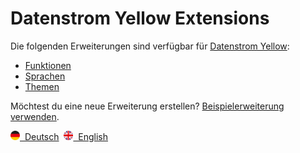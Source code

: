 # Datenstrom Yellow Extensions

Die folgenden Erweiterungen sind verfügbar für [Datenstrom Yellow](https://github.com/datenstrom/yellow):

* [Funktionen](https://github.com/datenstrom/yellow-extensions/tree/master/features/)
* [Sprachen](https://github.com/datenstrom/yellow-extensions/tree/master/languages/)
* [Themen](https://github.com/datenstrom/yellow-extensions/tree/master/themes/)

Möchtest du eine neue Erweiterung erstellen? [Beispielerweiterung verwenden](https://github.com/schulle4u/yellow-extension-example).

<p>
<a href="README-de.md"><img src="https://raw.githubusercontent.com/datenstrom/yellow-extensions/master/features/help/language-de.png" width="15" height="15" alt="Deutsch">&nbsp; Deutsch</a>&nbsp;
<a href="README.md"><img src="https://raw.githubusercontent.com/datenstrom/yellow-extensions/master/features/help/language-en.png" width="15" height="15" alt="English">&nbsp; English</a>&nbsp;
</p>
